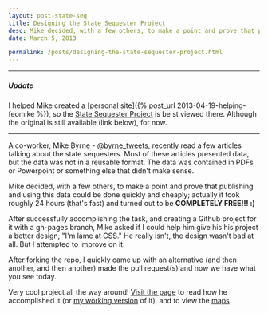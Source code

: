 ```yaml
---
layout: post-state-seq
title: Designing the State Sequester Project
desc: Mike decided, with a few others, to make a point and prove that publishing and using this data could be done quickly and cheaply; actually it took roughly 24 hours (that's fast) and turned out to be <strong>COMPLETELY FREE!!! :)</strong>
date: March 5, 2013

permalink: /posts/designing-the-state-sequester-project.html
---
```

<hr>

##### Update

I helped Mike created a [personal site]({% post_url 2013-04-19-helping-feomike %}), so the [State Sequester Project](http://feomike.github.io/post/example-state-sequester.html) is be  st viewed there. Although the original is still available (link below), for now.

<hr>

A co-worker, Mike Byrne - [@byrne_tweets](http://twitter.com/byrne_tweets), recently read a few articles talking about the state sequesters. Most of these articles presented data, but the data was not in a reusable format. The data was contained in PDFs or Powerpoint or something else that didn't make sense.

Mike decided, with a few others, to make a point and prove that publishing and using this data could be done quickly and cheaply; actually it took roughly 24 hours (that's fast) and turned out to be __COMPLETELY FREE!!! :)__

After successfully accomplishing the task, and creating a Github project for it with a gh-pages branch, Mike asked if I could help him give his his project a better design, "I'm lame at CSS." He really isn't, the design wasn't bad at all. But I attempted to improve on it.

After forking the repo, I quickly came up with an alternative (and then another, and then another) made the pull request(s) and now we have what you see today.

Very cool project all the way around! [Visit the page](http://feomike.github.com/state_seq/) to read how he accomplished it (or [my working version](http://awolfe76.github.com/state_seq) of it), and to view the [maps](http://tiles.mapbox.com/feomike/map/map-cjk4bn33#4.00/39.53/-95.41).